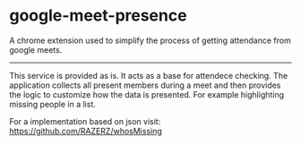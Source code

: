 # google-meet-presence
A chrome extension used to simplify the process of getting attendance from google meets.


***
This service is provided as is. It acts as a base for attendece checking. The application collects all present members during a meet and then provides the logic to customize how the data is presented. For example highlighting missing people in a list.

For a implementation based on json visit: https://github.com/RAZERZ/whosMissing
